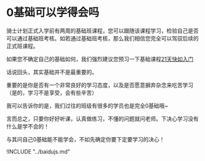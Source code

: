 # 0基础可以学得会吗

骑士计划正式入学前有两周的基础班课程，您可以跟随该课程学习，检验自己是否可以通过基础班考核。如若通过基础班考核，那么我们相信您完全可以驾驭后续的正式班课程。

如果您不确定自己的基础如何，我们强烈建议您预习一下基础课程[21天快如入门](https://study.163.com/course/introduction/1004526016.htm)

话说回头，其实基础并不是最重要的。  

重要的是你是否有一个非常良好的学习态度，以及是否愿意摒弃杂念来吃苦学习（是的，学习不是享受，会有些辛苦）  

我可以告诉你的是，我们过往的班级有很多的学员也是完全0基础哦~  

言而总之，只要你好好听课，认真做练习，不懂的问题就问老师。下决心学习没有什么是学不会的！  

与其问自己0基础能不能学会，不如先确定你要下定要学习的决心！  

!INCLUDE "../baidujs.md"
